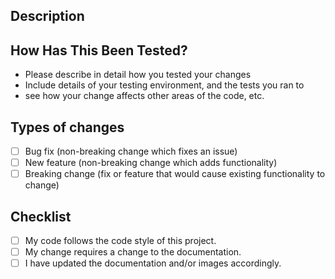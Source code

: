 <!--- Provide a general summary of your changes in the Title above -->

## Description
<!--- Describe your changes in detail -->

## How Has This Been Tested?
- Please describe in detail how you tested your changes
- Include details of your testing environment, and the tests you ran to
- see how your change affects other areas of the code, etc.

## Types of changes
<!--- What types of changes does your code introduce? Put an `x` in all the boxes that apply: -->
- [ ] Bug fix (non-breaking change which fixes an issue)
- [ ] New feature (non-breaking change which adds functionality)
- [ ] Breaking change (fix or feature that would cause existing functionality to change)

## Checklist
<!--- Go over all the following points, and put an `x` in all the boxes that apply. -->
<!--- If you're unsure about any of these, don't hesitate to ask. We're here to help! -->
- [ ] My code follows the code style of this project.
- [ ] My change requires a change to the documentation.
- [ ] I have updated the documentation and/or images accordingly.
<!-- - [ ] I've read the [CONTRIBUTION](https://github.com/openfaas/faas/blob/master/CONTRIBUTING.md) guide -->
<!-- - [ ] I have signed-off my commits with `git commit -s` -->
